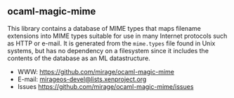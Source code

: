 ocaml-magic-mime
----------------

This library contains a database of MIME types that maps filename extensions
into MIME types suitable for use in many Internet protocols such as HTTP or
e-mail.  It is generated from the `mime.types` file found in Unix systems, but
has no dependency on a filesystem since it includes the contents of the
database as an ML datastructure.

* WWW: <https://github.com/mirage/ocaml-magic-mime>
* E-mail: <mirageos-devel@lists.xenproject.org>
* Issues <https://github.com/mirage/ocaml-magic-mime/issues>
